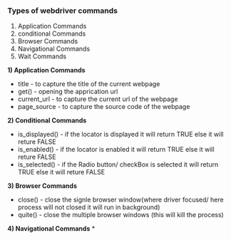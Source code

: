 ### Types of webdriver commands
1) Application Commands
2) conditional Commands
3) Browser Commands
4) Navigational Commands
5) Wait Commands

**1) Application Commands**
* title - to capture the title of the current webpage
* get() - opening the apprication url
* current_url - to capture the current url of the webpage
* page_source - to capture the source code of the webpage
  
**2) Conditional Commands**
* is_displayed() - if the locator is displayed it will return TRUE else it will reture FALSE
* is_enabled() - if the locator is enabled it will return TRUE else it will reture FALSE
* is_selected() - if the Radio button/ checkBox is selected it will return TRUE else it will reture FALSE

**3) Browser Commands**
* close() - close the signle browser window(where driver focused/ here process will not closed it will run in background)
* quite() - close the multiple browser windows (this will kill the process)

**4) Navigational Commands**
*
